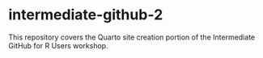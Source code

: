 # intermediate-github-2
This repository covers the Quarto site creation portion of the Intermediate GitHub for R Users workshop.
